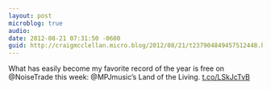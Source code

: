 ```yaml
---
layout: post
microblog: true
audio: 
date: 2012-08-21 07:31:50 -0600
guid: http://craigmcclellan.micro.blog/2012/08/21/t237904849457512448.html
---
```

What has easily become my favorite record of the year is free on @NoiseTrade this week: @MPJmusic’s Land of the Living. [t.co/LSkJcTvB](http://t.co/LSkJcTvB)
